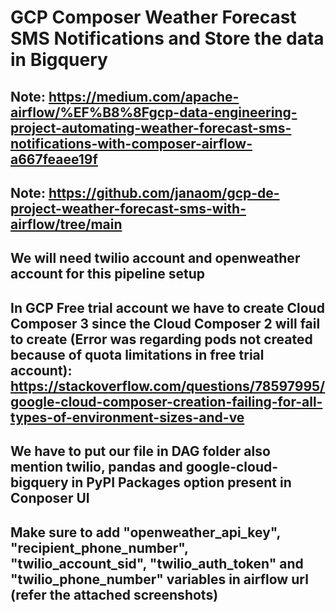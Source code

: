 # GCP Composer Weather Forecast SMS Notifications and Store the data in Bigquery

## Note: https://medium.com/apache-airflow/%EF%B8%8Fgcp-data-engineering-project-automating-weather-forecast-sms-notifications-with-composer-airflow-a667feaee19f

## Note: https://github.com/janaom/gcp-de-project-weather-forecast-sms-with-airflow/tree/main

## We will need twilio account and openweather account for this pipeline setup

## In GCP Free trial account we have to create Cloud Composer 3 since the Cloud Composer 2 will fail to create (Error was regarding pods not created because of quota limitations in free trial account): https://stackoverflow.com/questions/78597995/google-cloud-composer-creation-failing-for-all-types-of-environment-sizes-and-ve

## We have to put our file in DAG folder also mention twilio, pandas and google-cloud-bigquery in PyPI Packages option present in Conposer UI

## Make sure to add "openweather_api_key", "recipient_phone_number", "twilio_account_sid", "twilio_auth_token" and "twilio_phone_number" variables in airflow url (refer the attached screenshots)